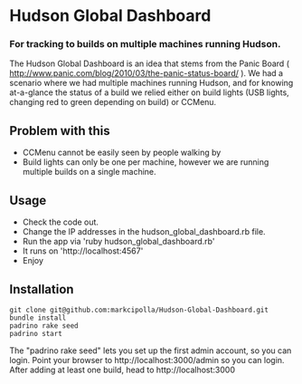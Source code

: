 Hudson Global Dashboard
============

### For tracking to builds on multiple machines running Hudson. ###

The Hudson Global Dashboard is an idea that stems from the Panic Board ( http://www.panic.com/blog/2010/03/the-panic-status-board/ ). We had a scenario where we had multiple machines running Hudson, and for knowing at-a-glance the status of a build we relied either on build lights (USB lights, changing red to green depending on build) or CCMenu.

## Problem with this ##
* CCMenu cannot be easily seen by people walking by
* Build lights can only be one per machine, however we are running multiple builds on a single machine.

## Usage ##
* Check the code out.
* Change the IP addresses in the hudson_global_dashboard.rb file.
* Run the app via 'ruby hudson_global_dashboard.rb'
* It runs on 'http://localhost:4567'
* Enjoy 

## Installation ##
    
    git clone git@github.com:markcipolla/Hudson-Global-Dashboard.git
    bundle install
    padrino rake seed
    padrino start

The "padrino rake seed" lets you set up the first admin account, so you can login.
Point your browser to http://localhost:3000/admin so you can login. After adding at least one build, head to http://localhost:3000
